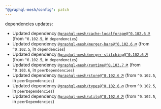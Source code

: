 ```yaml
---
"@graphql-mesh/config": patch
---
```

dependencies updates:
  - Updated dependency [`@graphql-mesh/cache-localforage@^0.102.6` ↗︎](https://www.npmjs.com/package/@graphql-mesh/cache-localforage/v/0.102.6) (from `^0.102.5`, in `dependencies`)
  - Updated dependency [`@graphql-mesh/merger-bare@^0.102.6` ↗︎](https://www.npmjs.com/package/@graphql-mesh/merger-bare/v/0.102.6) (from `^0.102.5`, in `dependencies`)
  - Updated dependency [`@graphql-mesh/merger-stitching@^0.102.6` ↗︎](https://www.npmjs.com/package/@graphql-mesh/merger-stitching/v/0.102.6) (from `^0.102.5`, in `dependencies`)
  - Updated dependency [`@graphql-mesh/runtime@^0.103.7` ↗︎](https://www.npmjs.com/package/@graphql-mesh/runtime/v/0.103.7) (from `^0.103.6`, in `peerDependencies`)
  - Updated dependency [`@graphql-mesh/store@^0.102.6` ↗︎](https://www.npmjs.com/package/@graphql-mesh/store/v/0.102.6) (from `^0.102.5`, in `peerDependencies`)
  - Updated dependency [`@graphql-mesh/types@^0.102.6` ↗︎](https://www.npmjs.com/package/@graphql-mesh/types/v/0.102.6) (from `^0.102.5`, in `peerDependencies`)
  - Updated dependency [`@graphql-mesh/utils@^0.102.6` ↗︎](https://www.npmjs.com/package/@graphql-mesh/utils/v/0.102.6) (from `^0.102.5`, in `peerDependencies`)
